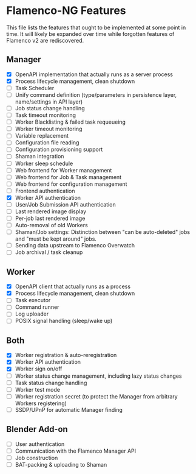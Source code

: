 # Flamenco-NG Features

This file lists the features that ought to be implemented at some point in time.
It will likely be expanded over time while forgotten features of Flamenco v2 are
rediscovered.

## Manager

- [x] OpenAPI implementation that actually runs as a server process
- [x] Process lifecycle management, clean shutdown
- [ ] Task Scheduler
- [ ] Unify command definition (type/parameters in persistence layer, name/settings in API layer)
- [ ] Job status change handling
- [ ] Task timeout monitoring
- [ ] Worker Blacklisting & failed task requeueing
- [ ] Worker timeout monitoring
- [ ] Variable replacement
- [ ] Configuration file reading
- [ ] Configuration provisioning support
- [ ] Shaman integration
- [ ] Worker sleep schedule
- [ ] Web frontend for Worker management
- [ ] Web frontend for Job & Task management
- [ ] Web frontend for configuration management
- [ ] Frontend authentication
- [x] Worker API authentication
- [ ] User/Job Submission API authentication
- [ ] Last rendered image display
- [ ] Per-job last rendered image
- [ ] Auto-removal of old Workers
- [ ] Shaman/Job settings: Distinction between "can be auto-deleted" jobs and "must be kept around" jobs.
- [ ] Sending data upstream to Flamenco Overwatch
- [ ] Job archival / task cleanup

## Worker

- [x] OpenAPI client that actually runs as a process
- [x] Process lifecycle management, clean shutdown
- [ ] Task executor
- [ ] Command runner
- [ ] Log uploader
- [ ] POSIX signal handling (sleep/wake up)

## Both

- [x] Worker registration & auto-reregistration
- [x] Worker API authentication
- [x] Worker sign on/off
- [ ] Worker status change management, including lazy status changes
- [ ] Task status change handling
- [ ] Worker test mode
- [ ] Worker registration secret (to protect the Manager from arbitrary Workers registering)
- [ ] SSDP/UPnP for automatic Manager finding
## Blender Add-on

- [ ] User authentication
- [ ] Communication with the Flamenco Manager API
- [ ] Job construction
- [ ] BAT-packing & uploading to Shaman
